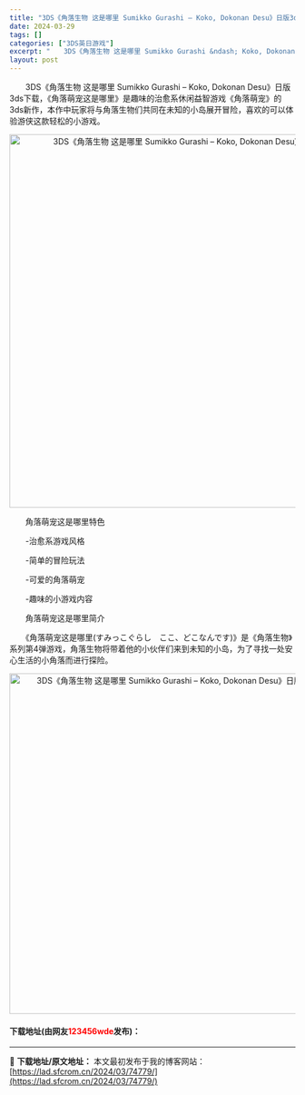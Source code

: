 ```yaml
---
title: "3DS《角落生物 这是哪里 Sumikko Gurashi – Koko, Dokonan Desu》日版3ds下载"
date: 2024-03-29
tags: []
categories: ["3DS英日游戏"]
excerpt: "　　3DS《角落生物 这是哪里 Sumikko Gurashi &ndash; Koko, Dokonan Desu》日版3ds下载，《角落萌宠这是哪里》是趣味的治愈系休闲益智游戏《角落萌宠》的3ds新作，本作中玩家将与角落生物们共同在未知的小岛展开冒险，喜欢的可以体验游侠这款轻松的小游戏。 　　角&hellip;"
layout: post
---
```


 <p>　　3DS《角落生物 这是哪里 Sumikko Gurashi &ndash; Koko, Dokonan Desu》日版3ds下载，《角落萌宠这是哪里》是趣味的治愈系休闲益智游戏《角落萌宠》的3ds新作，本作中玩家将与角落生物们共同在未知的小岛展开冒险，喜欢的可以体验游侠这款轻松的小游戏。</p> <p align="center"><img align="" border="0" src="https://lad.sfcrom.cn/wp-content/uploads/2024/03/20240329_660631bd9f1dd.jpg" width="658" alt="3DS《角落生物 这是哪里 Sumikko Gurashi – Koko, Dokonan Desu》日版3ds下载" /></p> <p>　　角落萌宠这是哪里特色</p> <p>　　-治愈系游戏风格</p> <p>　　-简单的冒险玩法</p> <p>　　-可爱的角落萌宠</p> <p>　　-趣味的小游戏内容</p> <p>　　角落萌宠这是哪里简介</p> <p>　　《角落萌宠这是哪里(すみっこぐらし　ここ、どこなんです)》是《角落生物》系列第4弹游戏，角落生物将带着他的小伙伴们来到未知的小岛，为了寻找一处安心生活的小角落而进行探险。</p> <p align="center"><img align="" border="0" src="https://lad.sfcrom.cn/wp-content/uploads/2024/03/20240329_660631be08733.jpg" width="600" alt="3DS《角落生物 这是哪里 Sumikko Gurashi – Koko, Dokonan Desu》日版3ds下载" /></p> <p><h4>下载地址(由网友<font color="red">123456wde</font>发布)：</h4></p> 

---
📖 **下载地址/原文地址：** 本文最初发布于我的博客网站：[https://lad.sfcrom.cn/2024/03/74779/](https://lad.sfcrom.cn/2024/03/74779/)
